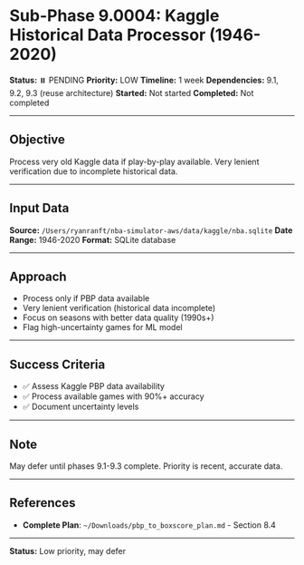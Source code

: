 # Sub-Phase 9.0004: Kaggle Historical Data Processor (1946-2020)

**Status:** ⏸️ PENDING
**Priority:** LOW
**Timeline:** 1 week
**Dependencies:** 9.1, 9.2, 9.3 (reuse architecture)
**Started:** Not started
**Completed:** Not completed

---

## Objective

Process very old Kaggle data if play-by-play available. Very lenient verification due to incomplete historical data.

---

## Input Data

**Source:** `/Users/ryanranft/nba-simulator-aws/data/kaggle/nba.sqlite`
**Date Range:** 1946-2020
**Format:** SQLite database

---

## Approach

- Process only if PBP data available
- Very lenient verification (historical data incomplete)
- Focus on seasons with better data quality (1990s+)
- Flag high-uncertainty games for ML model

---

## Success Criteria

- ✅ Assess Kaggle PBP data availability
- ✅ Process available games with 90%+ accuracy
- ✅ Document uncertainty levels

---

## Note

May defer until phases 9.1-9.3 complete. Priority is recent, accurate data.

---

## References

- **Complete Plan**: `~/Downloads/pbp_to_boxscore_plan.md` - Section 8.4

---

**Status:** Low priority, may defer








